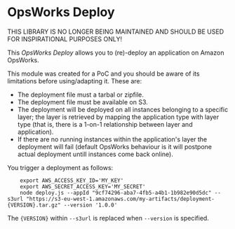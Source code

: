 # OpsWorks Deploy

THIS LIBRARY IS NO LONGER BEING MAINTAINED AND SHOULD BE USED FOR INSPIRATIONAL PURPOSES ONLY!

This *OpsWorks Deploy* allows you to (re)-deploy an application on Amazon OpsWorks.

This module was created for a PoC and you should be aware of its limitations before using/adapting it. These are:

 * The deployment file must a tarbal or zipfile.
 * The deployment file must be available on S3.
 * The deployment will be deployed on all instances belonging to a specific layer; the layer is retrieved by mapping
   the application type with layer type (that is, there is a 1-on-1 relationship between layer and application).
 * If there are no running instances within the application's layer the deployment will fail (default OpsWorks
   behaviour is it will postpone actual deployment untill instances come back online).

You trigger a deployment as follows:

```
    export AWS_ACCESS_KEY_ID='MY_KEY'
    export AWS_SECRET_ACCESS_KEY='MY_SECRET'
    node deploy.js --appId "9cf74296-aba7-4fb5-a4b1-1b982e90d5dc" --s3url "https://s3-eu-west-1.amazonaws.com/my-artifacts/deployment-{VERSION}.tar.gz" --version '1.0.0'
```

The `{VERSION}` within `--s3url` is replaced when `--version` is specified.
